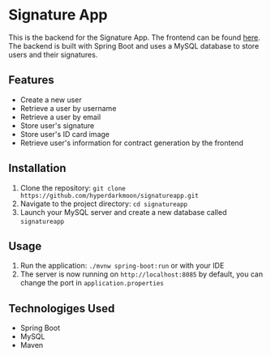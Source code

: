 # Signature App

This is the backend for the Signature App. The frontend can be found [here](https://github.com/HyperDarkmoon/signaturefrontend).
The backend is built with Spring Boot and uses a MySQL database to store users and their signatures.

## Features

- Create a new user
- Retrieve a user by username
- Retrieve a user by email
- Store user's signature
- Store user's ID card image
- Retrieve user's information for contract generation by the frontend

## Installation

1. Clone the repository: `git clone https://github.com/hyperdarkmoon/signatureapp.git`
2. Navigate to the project directory: `cd signatureapp`
3. Launch your MySQL server and create a new database called `signatureapp`

## Usage

1. Run the application: `./mvnw spring-boot:run` or with your IDE
2. The server is now running on `http://localhost:8085` by default, you can change the port in `application.properties`

## Technologiges Used

- Spring Boot
- MySQL
- Maven